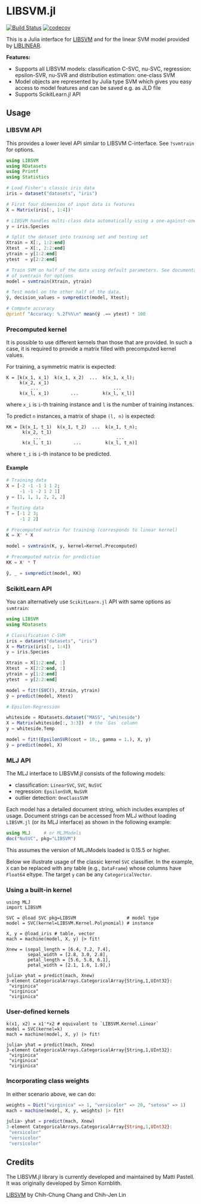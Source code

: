 # LIBSVM.jl

[![Build Status](https://github.com/JuliaML/LIBSVM.jl/workflows/CI/badge.svg?branch=master)](https://github.com/JuliaML/LIBSVM.jl/actions?query=workflow%3ACI)
[![codecov](https://codecov.io/gh/JuliaML/LIBSVM.jl/branch/master/graph/badge.svg?token=bGwzyTtNPn)](https://codecov.io/gh/JuliaML/LIBSVM.jl)

This is a Julia interface for
[LIBSVM](http://www.csie.ntu.edu.tw/~cjlin/libsvm/) and for the linear
SVM model provided by
[LIBLINEAR](https://www.csie.ntu.edu.tw/~cjlin/liblinear/).

**Features:**
* Supports all LIBSVM models: classification C-SVC, nu-SVC, regression: epsilon-SVR, nu-SVR
    and distribution estimation: one-class SVM
* Model objects are represented by Julia type SVM which gives you easy
  access to model features and can be saved e.g. as JLD file
* Supports ScikitLearn.jl API

## Usage

### LIBSVM API

This provides a lower level API similar to LIBSVM C-interface. See `?svmtrain`
for options.

```julia
using LIBSVM
using RDatasets
using Printf
using Statistics

# Load Fisher's classic iris data
iris = dataset("datasets", "iris")

# First four dimension of input data is features
X = Matrix(iris[:, 1:4])'

# LIBSVM handles multi-class data automatically using a one-against-one strategy
y = iris.Species

# Split the dataset into training set and testing set
Xtrain = X[:, 1:2:end]
Xtest  = X[:, 2:2:end]
ytrain = y[1:2:end]
ytest  = y[2:2:end]

# Train SVM on half of the data using default parameters. See documentation
# of svmtrain for options
model = svmtrain(Xtrain, ytrain)

# Test model on the other half of the data.
ŷ, decision_values = svmpredict(model, Xtest);

# Compute accuracy
@printf "Accuracy: %.2f%%\n" mean(ŷ .== ytest) * 100
```

### Precomputed kernel

It is possible to use different kernels than those that are provided. In such a
case, it is required to provide a matrix filled with precomputed kernel values.

For training, a symmetric matrix is expected:
```
K = [k(x_1, x_1)  k(x_1, x_2)  ...  k(x_1, x_l);
     k(x_2, x_1)
         ...                            ...
     k(x_l, x_1)        ...         k(x_l, x_l)]
```
where `x_i` is `i`-th training instance and `l` is the number of training
instances.

To predict `n` instances, a matrix of shape `(l, n)` is expected:
```
KK = [k(x_1, t_1)  k(x_1, t_2)  ...  k(x_1, t_n);
      k(x_2, t_1)
          ...                            ...
      k(x_l, t_1)        ...         k(x_l, t_n)]
```
where `t_i` is `i`-th instance to be predicted.

#### Example

```julia
# Training data
X = [-2 -1 -1 1 1 2;
     -1 -1 -2 1 2 1]
y = [1, 1, 1, 2, 2, 2]

# Testing data
T = [-1 2 3;
     -1 2 2]

# Precomputed matrix for training (corresponds to linear kernel)
K = X' * X

model = svmtrain(K, y, kernel=Kernel.Precomputed)

# Precomputed matrix for prediction
KK = X' * T

ỹ, _ = svmpredict(model, KK)
```

### ScikitLearn API

You can alternatively use `ScikitLearn.jl` API with same options as `svmtrain`:

```julia
using LIBSVM
using RDatasets

# Classification C-SVM
iris = dataset("datasets", "iris")
X = Matrix(iris[:, 1:4])
y = iris.Species

Xtrain = X[1:2:end, :]
Xtest  = X[2:2:end, :]
ytrain = y[1:2:end]
ytest  = y[2:2:end]

model = fit!(SVC(), Xtrain, ytrain)
ŷ = predict(model, Xtest)
```

```julia
# Epsilon-Regression

whiteside = RDatasets.dataset("MASS", "whiteside")
X = Matrix(whiteside[:, 3:3])  # the `Gas` column
y = whiteside.Temp

model = fit!(EpsilonSVR(cost = 10., gamma = 1.), X, y)
ŷ = predict(model, X)
```

### MLJ API

The MLJ interface to LIBSVM.jl consists of the following models:

- classification: `LinearSVC`, `SVC`, `NuSVC` 
- regression: `EpsilonSVR`, `NuSVR`
- outlier detection: `OneClassSVM`

Each model has a detailed document string, which includes examples of
usage. Document strings can be accessed from MLJ without loading
`LIBSVM.jl` (or its MLJ interface) as shown in the following example:

```julia
using MLJ     # or MLJModels 
doc("NuSVC", pkg="LIBSVM")
```

This assumes the version of MLJModels loaded is 0.15.5 or higher.

Below we illustrate usage of the classic kernel `SVC` classifier. In
the example, `X` can be replaced with any table (e.g., `DataFrame`)
whose columns have `Float64` eltype. The target `y` can be any
`CategoricalVector`.

### Using a built-in kernel

```
using MLJ
import LIBSVM

SVC = @load SVC pkg=LIBSVM                   # model type
model = SVC(kernel=LIBSVM.Kernel.Polynomial) # instance

X, y = @load_iris # table, vector
mach = machine(model, X, y) |> fit!

Xnew = (sepal_length = [6.4, 7.2, 7.4],
        sepal_width = [2.8, 3.0, 2.8],
        petal_length = [5.6, 5.8, 6.1],
        petal_width = [2.1, 1.6, 1.9],)

julia> yhat = predict(mach, Xnew)
3-element CategoricalArrays.CategoricalArray{String,1,UInt32}:
 "virginica"
 "virginica"
 "virginica"
```

### User-defined kernels

```
k(x1, x2) = x1'*x2 # equivalent to `LIBSVM.Kernel.Linear`
model = SVC(kernel=k)
mach = machine(model, X, y) |> fit!

julia> yhat = predict(mach, Xnew)
3-element CategoricalArrays.CategoricalArray{String,1,UInt32}:
 "virginica"
 "virginica"
 "virginica"
```

### Incorporating class weights

In either scenario above, we can do:

```julia
weights = Dict("virginica" => 1, "versicolor" => 20, "setosa" => 1)
mach = machine(model, X, y, weights) |> fit!

julia> yhat = predict(mach, Xnew)
3-element CategoricalArrays.CategoricalArray{String,1,UInt32}:
 "versicolor"
 "versicolor"
 "versicolor"
```


## Credits

The LIBSVM.jl library is currently developed and maintained by Matti
Pastell. It was originally developed by Simon Kornblith.

[LIBSVM](http://www.csie.ntu.edu.tw/~cjlin/libsvm/) by Chih-Chung Chang and Chih-Jen Lin
